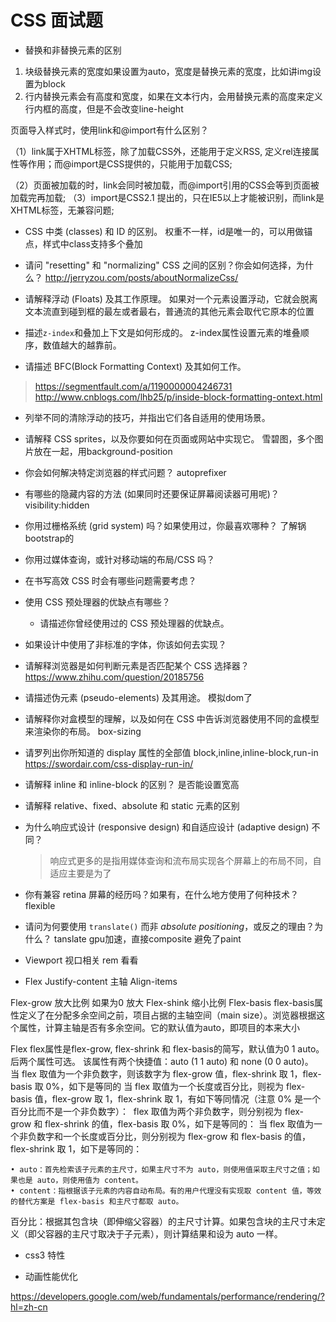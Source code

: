 # CSS 面试题
* 替换和非替换元素的区别
1. 块级替换元素的宽度如果设置为auto，宽度是替换元素的宽度，比如讲img设置为block
2. 行内替换元素会有高度和宽度，如果在文本行内，会用替换元素的高度来定义行内框的高度，但是不会改变line-height



页面导入样式时，使用link和@import有什么区别？

（1）link属于XHTML标签，除了加载CSS外，还能用于定义RSS, 定义rel连接属性等作用；而@import是CSS提供的，只能用于加载CSS;

（2）页面被加载的时，link会同时被加载，而@import引用的CSS会等到页面被加载完再加载;
（3）import是CSS2.1 提出的，只在IE5以上才能被识别，而link是XHTML标签，无兼容问题;


* CSS 中类 (classes) 和 ID 的区别。
权重不一样，id是唯一的，可以用做锚点，样式中class支持多个叠加

* 请问 "resetting" 和 "normalizing" CSS 之间的区别？你会如何选择，为什么？
http://jerryzou.com/posts/aboutNormalizeCss/

* 请解释浮动 (Floats) 及其工作原理。
	如果对一个元素设置浮动，它就会脱离文本流直到碰到框的最左或者最右，普通流的其他元素会取代它原本的位置
* 描述`z-index`和叠加上下文是如何形成的。
	z-index属性设置元素的堆叠顺序，数值越大的越靠前。
* 请描述 BFC(Block Formatting Context) 及其如何工作。
> https://segmentfault.com/a/1190000004246731
  http://www.cnblogs.com/lhb25/p/inside-block-formatting-ontext.html

* 列举不同的清除浮动的技巧，并指出它们各自适用的使用场景。

* 请解释 CSS sprites，以及你要如何在页面或网站中实现它。
雪碧图，多个图片放在一起，用background-position

* 你会如何解决特定浏览器的样式问题？
autoprefixer

* 有哪些的隐藏内容的方法 (如果同时还要保证屏幕阅读器可用呢)？
visibility:hidden

* 你用过栅格系统 (grid system) 吗？如果使用过，你最喜欢哪种？
了解锅bootstrap的

* 你用过媒体查询，或针对移动端的布局/CSS 吗？

* 在书写高效 CSS 时会有哪些问题需要考虑？
* 使用 CSS 预处理器的优缺点有哪些？
  * 请描述你曾经使用过的 CSS 预处理器的优缺点。

* 如果设计中使用了非标准的字体，你该如何去实现？

* 请解释浏览器是如何判断元素是否匹配某个 CSS 选择器？
https://www.zhihu.com/question/20185756

* 请描述伪元素 (pseudo-elements) 及其用途。
模拟dom了

* 请解释你对盒模型的理解，以及如何在 CSS 中告诉浏览器使用不同的盒模型来渲染你的布局。
box-sizing

* 请罗列出你所知道的 display 属性的全部值
block,inline,inline-block,run-in
https://swordair.com/css-display-run-in/

* 请解释 inline 和 inline-block 的区别？
是否能设置宽高

* 请解释 relative、fixed、absolute 和 static 元素的区别


* 为什么响应式设计 (responsive design) 和自适应设计 (adaptive design) 不同？
	> 响应式更多的是指用媒体查询和流布局实现各个屏幕上的布局不同，自适应主要是为了

* 你有兼容 retina 屏幕的经历吗？如果有，在什么地方使用了何种技术？
	flexible

* 请问为何要使用 `translate()` 而非 *absolute positioning*，或反之的理由？为什么？
	tanslate gpu加速，直接composite 避免了paint

* Viewport 视口相关 rem 看看

* Flex
Justify-content 主轴
Align-items 

Flex-grow 放大比例 如果为0 放大
Flex-shink 缩小比例
Flex-basis flex-basis属性定义了在分配多余空间之前，项目占据的主轴空间（main size）。浏览器根据这个属性，计算主轴是否有多余空间。它的默认值为auto，即项目的本来大小

Flex
	flex属性是flex-grow, flex-shrink 和 flex-basis的简写，默认值为0 1 auto。后两个属性可选。
	该属性有两个快捷值：auto (1 1 auto) 和 none (0 0 auto)。
	当 flex 取值为一个非负数字，则该数字为 flex-grow 值，flex-shrink 取 1，flex-basis 取 0%，如下是等同的
	当 flex 取值为一个长度或百分比，则视为 flex-basis 值，flex-grow 取 1，flex-shrink 取 1，有如下等同情况（注意 0% 是一个百分比而不是一个非负数字）：
	 flex 取值为两个非负数字，则分别视为 flex-grow 和 flex-shrink 的值，flex-basis 取 0%，如下是等同的：
	当 flex 取值为一个非负数字和一个长度或百分比，则分别视为 flex-grow 和 flex-basis 的值，flex-shrink 取 1，如下是等同的：

	• auto：首先检索该子元素的主尺寸，如果主尺寸不为 auto，则使用值采取主尺寸之值；如果也是 auto，则使用值为 content。
	• content：指根据该子元素的内容自动布局。有的用户代理没有实现取 content 值，等效的替代方案是 flex-basis 和主尺寸都取 auto。
百分比：根据其包含块（即伸缩父容器）的主尺寸计算。如果包含块的主尺寸未定义（即父容器的主尺寸取决于子元素），则计算结果和设为 auto 一样。

* css3 特性

* 动画性能优化

https://developers.google.com/web/fundamentals/performance/rendering/?hl=zh-cn


